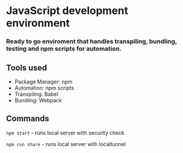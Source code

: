 # JavaScript development environment
### Ready to go enviroment that handles transpiling, bundling, testing and npm scripts for automation.

## Tools used
- Package Manager: npm
- Automation: npm scripts
- Transpiling: Babel
- Bundling: Webpack

## Commands
`npm start` - runs local server with security check 

`npm run share` - runs local server with localtunnel
